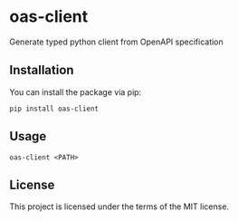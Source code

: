 # oas-client

Generate typed python client from OpenAPI specification

## Installation

You can install the package via pip:

```
pip install oas-client
```

## Usage

```
oas-client <PATH>
```

## License

This project is licensed under the terms of the MIT license.
